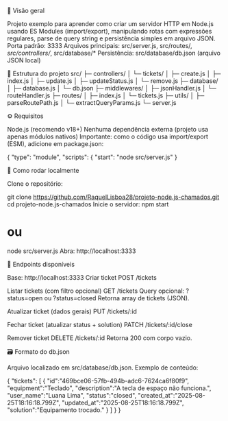 🔎 Visão geral

Projeto exemplo para aprender como criar um servidor HTTP em Node.js usando ES Modules (import/export), manipulando rotas com expressões regulares, parse de query string e persistência simples em arquivo JSON.
Porta padrão: 3333
Arquivos principais: src/server.js, src/routes/*, src/controllers/*, src/database/*
Persistência: src/database/db.json (arquivo JSON local)

📁 Estrutura do projeto
src/
├─ controllers/
│  └─ tickets/
│     ├─ create.js
│     ├─ index.js
│     ├─ update.js
│     ├─ updateStatus.js
│     └─ remove.js
├─ database/
│  ├─ database.js
│  └─ db.json
├─ middlewares/
│  ├─ jsonHandler.js
│  └─ routeHandler.js
├─ routes/
│  ├─ index.js
│  └─ tickets.js
├─ utils/
│  ├─ parseRoutePath.js
│  └─ extractQueryParams.js
└─ server.js

⚙️ Requisitos

Node.js (recomendo v18+)
Nenhuma dependência externa (projeto usa apenas módulos nativos)
Importante: como o código usa import/export (ESM), adicione em package.json:

{
  "type": "module",
  "scripts": {
    "start": "node src/server.js"
}

🚀 Como rodar localmente

Clone o repositório:

git clone https://github.com/RaquelLisboa28/projeto-node.js-chamados.git
cd projeto-node.js-chamados
Inicie o servidor:
npm start
# ou
node src/server.js
Abra: http://localhost:3333

🧭 Endpoints disponíveis

Base: http://localhost:3333
Criar ticket
POST /tickets

Listar tickets (com filtro opcional)
GET /tickets
Query opcional: ?status=open ou ?status=closed
Retorna array de tickets (JSON).

Atualizar ticket (dados gerais)
PUT /tickets/:id

Fechar ticket (atualizar status + solution)
PATCH /tickets/:id/close

Remover ticket
DELETE /tickets/:id
Retorna 200 com corpo vazio.

🗃️ Formato do db.json

Arquivo localizado em src/database/db.json. Exemplo de conteúdo:

{
  "tickets": [
    {
      "id":"469bce06-57fb-494b-adc6-7624ca6f80f9",
      "equipment":"Teclado",
      "description":"A tecla de espaço não funciona.",
      "user_name":"Luana Lima",
      "status":"closed",
      "created_at":"2025-08-25T18:16:18.799Z",
      "updated_at":"2025-08-25T18:16:18.799Z",
      "solution":"Equipamento trocado."
    }
  ]
}
}



